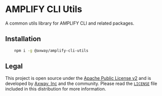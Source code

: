 # AMPLIFY CLI Utils

A common utils library for AMPLIFY CLI and related packages.

## Installation

```sh
	npm i -g @axway/amplify-cli-utils
```

## Legal

This project is open source under the [Apache Public License v2][1] and is developed by
[Axway, Inc](http://www.axway.com/) and the community. Please read the [`LICENSE`][1] file included
in this distribution for more information.

[1]: https://github.com/appcelerator/amplify-tooling/blob/master/packages/amplify-registry-sdk/LICENSE
